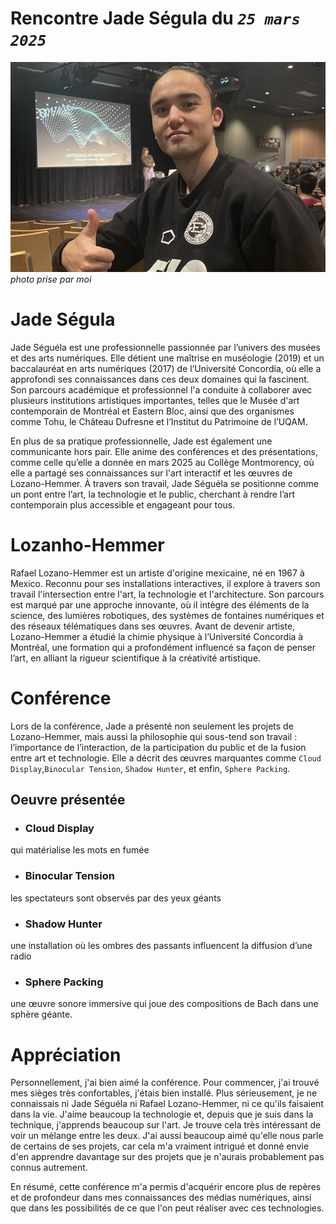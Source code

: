 # Rencontre Jade Ségula du *`25 mars 2025`*

![image](medias/moi_conference.jpg)<br>
*photo prise par moi*

# Jade Ségula 

Jade Séguéla est une professionnelle passionnée par l’univers des musées et des arts numériques. Elle détient une maîtrise en muséologie (2019) et un baccalauréat en arts numériques (2017) de l’Université Concordia, où elle a approfondi ses connaissances dans ces deux domaines qui la fascinent. Son parcours académique et professionnel l'a conduite à collaborer avec plusieurs institutions artistiques importantes, telles que le Musée d'art contemporain de Montréal et Eastern Bloc, ainsi que des organismes comme Tohu, le Château Dufresne et l’Institut du Patrimoine de l’UQAM.

En plus de sa pratique professionnelle, Jade est également une communicante hors pair. Elle anime des conférences et des présentations, comme celle qu’elle a donnée en mars 2025 au Collège Montmorency, où elle a partagé ses connaissances sur l'art interactif et les œuvres de Lozano-Hemmer. À travers son travail, Jade Séguéla se positionne comme un pont entre l’art, la technologie et le public, cherchant à rendre l’art contemporain plus accessible et engageant pour tous.

# Lozanho-Hemmer

Rafael Lozano-Hemmer est un artiste d'origine mexicaine, né en 1967 à Mexico. Reconnu pour ses installations interactives, il explore à travers son travail l'intersection entre l'art, la technologie et l'architecture. Son parcours est marqué par une approche innovante, où il intègre des éléments de la science, des lumières robotiques, des systèmes de fontaines numériques et des réseaux télématiques dans ses œuvres. Avant de devenir artiste, Lozano-Hemmer a étudié la chimie physique à l’Université Concordia à Montréal, une formation qui a profondément influencé sa façon de penser l’art, en alliant la rigueur scientifique à la créativité artistique.

# Conférence

Lors de la conférence, Jade a présenté non seulement les projets de Lozano-Hemmer, mais aussi la philosophie qui sous-tend son travail : l’importance de l’interaction, de la participation du public et de la fusion entre art et technologie. Elle a décrit des œuvres marquantes comme `Cloud Display`,`Binocular Tension`, `Shadow Hunter`, et enfin, `Sphere Packing`.

## Oeuvre présentée

- ### Cloud Display<br>
 qui matérialise les mots en fumée

- ### Binocular Tension<br>
les spectateurs sont observés par des yeux géants

- ### Shadow Hunter<br>
 une installation où les ombres des passants influencent la diffusion d’une radio

- ### Sphere Packing<br>
une œuvre sonore immersive qui joue des compositions de Bach dans une sphère géante.

# Appréciation

Personnellement, j'ai bien aimé la conférence. Pour commencer, j'ai trouvé mes sièges très confortables, j'étais bien installé. Plus sérieusement, je ne connaissais ni Jade Séguéla ni Rafael Lozano-Hemmer, ni ce qu'ils faisaient dans la vie. J'aime beaucoup la technologie et, depuis que je suis dans la technique, j'apprends beaucoup sur l'art. Je trouve cela très intéressant de voir un mélange entre les deux. J'ai aussi beaucoup aimé qu'elle nous parle de certains de ses projets, car cela m'a vraiment intrigué et donné envie d'en apprendre davantage sur des projets que je n'aurais probablement pas connus autrement.

En résumé, cette conférence m'a permis d'acquérir encore plus de repères et de profondeur dans mes connaissances des médias numériques, ainsi que dans les possibilités de ce que l'on peut réaliser avec ces technologies.





